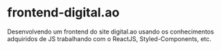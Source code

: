 # frontend-digital.ao
Desenvolvendo um frontend do site digital.ao usando os conhecimentos adquiridos de JS trabalhando com o ReactJS, Styled-Components, etc.
